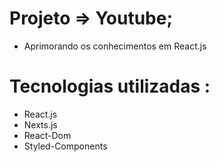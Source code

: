 # Projeto => Youtube;
- Aprimorando os conhecimentos em React.js

# Tecnologias utilizadas :
- React.js
- Nexts.js
- React-Dom
- Styled-Components
